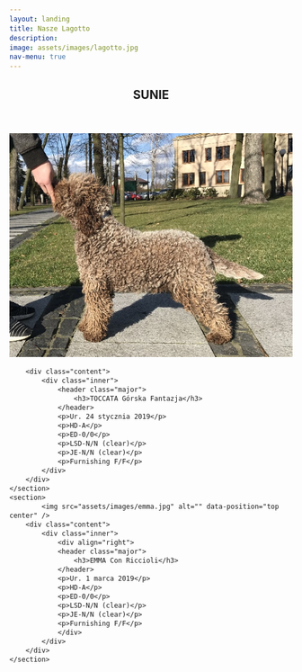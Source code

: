 ```yaml
---
layout: landing
title: Nasze Lagotto
description:
image: assets/images/lagotto.jpg
nav-menu: true
---
```

<!-- Main -->
<div id="main">

<!-- One -->
<!--<section id="one">
	<div class="inner">
		<header class="major">
			<h2>Suki</h2>
		</header><p>
Rodowody dostępne.</p>
	</div>
</section>-->
<section id="three">
	<div class="inner">
		<header class="major">
			<h2>SUNIE</h2>
		</header>
	</div>
</section>
<!-- Two -->
<section id="four" class="spotlights">
	<section>
			<img src="assets/images/toccata.jpg" alt="" data-position="center center" />

		<div class="content">
			<div class="inner">
				<header class="major">
					<h3>TOCCATA Górska Fantazja</h3>
				</header>
				<p>Ur. 24 stycznia 2019</p>
				<p>HD-A</p>
				<p>ED-0/0</p>
				<p>LSD-N/N (clear)</p>
				<p>JE-N/N (clear)</p>
				<p>Furnishing F/F</p>
			</div>
		</div>
	</section>
	<section>
			<img src="assets/images/emma.jpg" alt="" data-position="top center" />
		<div class="content">
			<div class="inner">
				<div align="right">
				<header class="major">
					<h3>EMMA Con Riccioli</h3>
				</header>
				<p>Ur. 1 marca 2019</p>
				<p>HD-A</p>
				<p>ED-0/0</p>
				<p>LSD-N/N (clear)</p>
				<p>JE-N/N (clear)</p>
				<p>Furnishing F/F</p>
				</div>
			</div>
		</div>
	</section>
</section>
